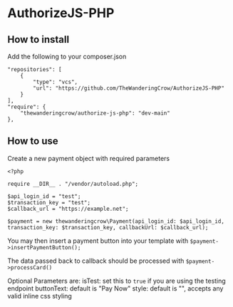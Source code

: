 # AuthorizeJS-PHP
## How to install
Add the following to your composer.json
```
"repositories": [
    {
        "type": "vcs",
        "url": "https://github.com/TheWanderingCrow/AuthorizeJS-PHP"
    }
],
"require": {
    "thewanderingcrow/authorize-js-php": "dev-main"
},
```
## How to use
Create a new payment object with required parameters
```
<?php

require __DIR__ . "/vendor/autoload.php";

$api_login_id = "test";
$transaction_key = "test";
$callback_url = "https://example.net";

$payment = new thewanderingcrow\Payment(api_login_id: $api_login_id, transaction_key: $transaction_key, callbackUrl: $callback_url);
```

You may then insert a payment button into your template with
`$payment->insertPaymentButton();`

The data passed back to callback should be processed with `$payment->processCard()`

Optional Parameters are:
isTest: set this to `true` if you are using the testing endpoint
buttonText: default is "Pay Now"
style: default is "", accepts any valid inline css styling
